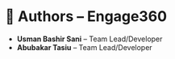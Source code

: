 # 👥 Authors – Engage360

- **Usman Bashir Sani** – Team Lead/Developer  
- **Abubakar Tasiu** – Team Lead/Developer  
